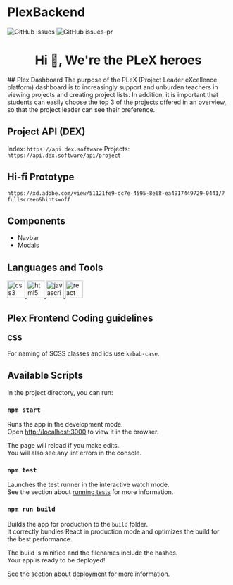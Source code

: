 # PlexBackend
![GitHub issues](https://img.shields.io/github/issues/projectleaderexcellenceplatform/plex-frontend)
![GitHub issues-pr](https://img.shields.io/github/issues-pr/projectleaderexcellenceplatform/plex-frontend)

<h1 align="center">Hi 👋, We're the PLeX heroes</h1>
## Plex Dashboard
The purpose of the PLeX (Project Leader eXcellence platform) dashboard is to increasingly support and unburden teachers in viewing projects and creating project lists. In addition, it is important that students can easily choose the top 3 of the projects offered in an overview, so that the project leader can see their preference.

## Project API (DEX)
Index: `https://api.dex.software`
Projects: `https://api.dex.software/api/project`


## Hi-fi Prototype
`https://xd.adobe.com/view/51121fe9-dc7e-4595-8e68-ea4917449729-0441/?fullscreen&hints=off`

## Components
- Navbar
- Modals 

## Languages and Tools
<p align="left"> <a href="https://www.w3schools.com/css/" target="_blank" rel="noreferrer"> <img src="https://i473738.hera.fhict.nl/plex/css3-original-wordmark.svg" alt="css3" width="40" height="40"/> </a> <a href="https://www.w3.org/html/" target="_blank" rel="noreferrer"> <img src="https://i473738.hera.fhict.nl/plex/html5-original-wordmark.svg" alt="html5" width="40" height="40"/> </a> <a href="https://developer.mozilla.org/en-US/docs/Web/JavaScript" target="_blank" rel="noreferrer"> <img src="https://i473738.hera.fhict.nl/plex/javascript-original.svg" alt="javascript" width="40" height="40"/> </a> <a href="https://reactjs.org/" target="_blank" rel="noreferrer"> <img src="https://i473738.hera.fhict.nl/plex/react-original-wordmark.svg" alt="react" width="40" height="40"/> </a> </p>

## Plex Frontend Coding guidelines

### CSS
For naming of SCSS classes and ids use `kebab-case`.


## Available Scripts

In the project directory, you can run:

### `npm start`

Runs the app in the development mode.\
Open [http://localhost:3000](http://localhost:3000) to view it in the browser.

The page will reload if you make edits.\
You will also see any lint errors in the console.

### `npm test`

Launches the test runner in the interactive watch mode.\
See the section about [running tests](https://facebook.github.io/create-react-app/docs/running-tests) for more information.

### `npm run build`

Builds the app for production to the `build` folder.\
It correctly bundles React in production mode and optimizes the build for the best performance.

The build is minified and the filenames include the hashes.\
Your app is ready to be deployed!

See the section about [deployment](https://facebook.github.io/create-react-app/docs/deployment) for more information.

